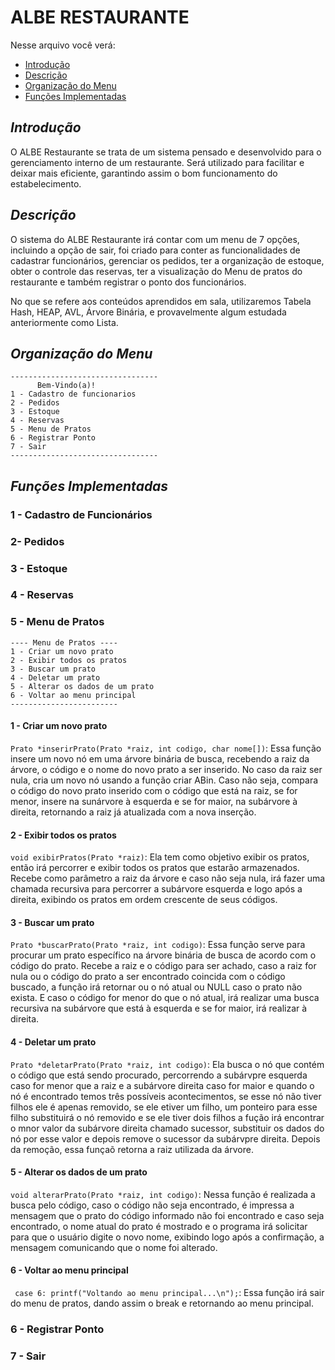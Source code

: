 # ALBE RESTAURANTE #
Nesse arquivo você verá:
- [Introdução](#Introdução)
- [Descrição](#Descrição)
- [Organização do Menu](#Organização-do-Menu)
- [Funções Implementadas](#Funções-Implementadas)

## *Introdução* 
O ALBE Restaurante se trata de um sistema pensado e desenvolvido para o gerenciamento interno de um restaurante. Será utilizado para facilitar e deixar mais eficiente, garantindo assim o bom funcionamento do estabelecimento.

## *Descrição* 
  O sistema do ALBE Restaurante irá contar com um menu de 7 opções, incluindo a opção de sair, foi criado para conter as funcionalidades de cadastrar funcionários, gerenciar os pedidos, ter a organização de estoque, obter o controle das reservas, 
ter a visualização do Menu de pratos do restaurante e também registrar o ponto dos funcionários. 

 No que se refere aos conteúdos aprendidos em sala, utilizaremos Tabela Hash, HEAP, AVL, Árvore Binária, e provavelmente algum estudada anteriormente como Lista.
 


## *Organização do Menu* 
```
---------------------------------
      Bem-Vindo(a)!
1 - Cadastro de funcionarios
2 - Pedidos
3 - Estoque
4 - Reservas
5 - Menu de Pratos
6 - Registrar Ponto
7 - Sair
---------------------------------
```

## *Funções Implementadas*
### 1 - Cadastro de Funcionários 

### 2- Pedidos

### 3 - Estoque 

### 4 - Reservas

### 5 - Menu de Pratos
```
---- Menu de Pratos ----
1 - Criar um novo prato
2 - Exibir todos os pratos
3 - Buscar um prato
4 - Deletar um prato
5 - Alterar os dados de um prato
6 - Voltar ao menu principal
------------------------
```

#### 1 - Criar um novo prato
``Prato *inserirPrato(Prato *raiz, int codigo, char nome[])``:
  Essa função insere um novo nó em uma árvore binária de busca, recebendo a raiz da árvore, o código e o nome do novo prato a ser inserido. No caso da raiz ser nula, cria um novo nó usando a função criar ABin. Caso não seja, compara o código do novo prato inserido com o código que está na raiz, se for menor, insere na sunárvore à esquerda e se for maior, na subárvore à direita, retornando a raiz já atualizada com a nova inserção.

#### 2 - Exibir todos os pratos
``void exibirPratos(Prato *raiz)``:
Ela tem como objetivo exibir os pratos, então irá percorrer e exibir todos os pratos que estarão armazenados. Recebe como parâmetro a raiz da árvore e caso não seja nula, irá fazer uma chamada recursiva para percorrer a subárvore esquerda e logo após a direita, exibindo os pratos em ordem crescente de seus códigos.

#### 3 - Buscar um prato
``Prato *buscarPrato(Prato *raiz, int codigo)``:
Essa função serve para procurar um prato específico na árvore binária de busca de acordo com o código do prato. Recebe a raiz e o código para ser achado, caso a raiz for nula ou o código do prato a ser encontrado coincida com o código buscado, a função irá retornar ou o nó atual ou NULL caso o prato não exista. E caso o código for menor do que o nó atual, irá realizar uma busca recursiva na subárvore que está à esquerda e se for maior, irá realizar à direita.

#### 4 - Deletar um prato
``Prato *deletarPrato(Prato *raiz, int codigo)``:
Ela busca o nó que contém o código que está sendo procurado, percorrendo a subárvpre esquerda caso for menor que a raiz e a subárvore direita caso for maior e quando o nó é encontrado temos três possíveis acontecimentos, se esse nó não tiver filhos ele é apenas removido, se ele etiver um filho, um ponteiro para esse filho substituirá o nó removido e se ele tiver dois filhos a fução irá encontrar o mnor valor da subárvore direita chamado sucessor, substituir os dados do nó por esse valor e depois remove o sucessor da subárvpre direita. Depois da remoção, essa funçaõ retorna a raiz utilizada da árvore.

#### 5 - Alterar os dados de um prato
``void alterarPrato(Prato *raiz, int codigo)``:
Nessa função é realizada a busca pelo código, caso o código não seja encontrado, é impressa a mensagem que o prato do código informado não foi encontrado e caso seja encontrado, o nome atual do prato é mostrado e o programa irá solicitar para que o usuário digite o novo nome, exibindo logo após a confirmação, a mensagem comunicando que o nome foi alterado.

#### 6 - Voltar ao menu principal 
`` case 6:
            printf("Voltando ao menu principal...\n");``:
Essa função irá sair do menu de pratos, dando assim o break e retornando ao menu principal.
            


### 6 - Registrar Ponto

### 7 - Sair
